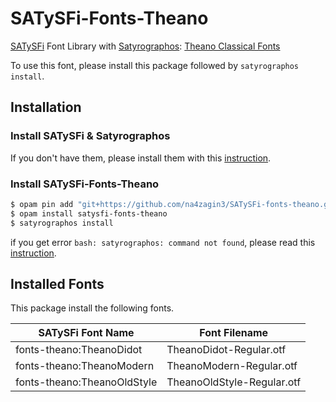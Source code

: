 # SATySFi-Fonts-Theano
[SATySFi](https://github.com/gfngfn/SATySFi) Font Library with [Satyrographos](https://github.com/na4zagin3/satyrographos): [Theano Classical Fonts](https://github.com/akryukov/theano)

To use this font, please install this package followed by `satyrographos install`.

## Installation
### Install SATySFi & Satyrographos
If you don't have them, please install them with this [instruction](https://github.com/na4zagin3/satyrographos).

### Install SATySFi-Fonts-Theano
```sh
$ opam pin add "git+https://github.com/na4zagin3/SATySFi-fonts-theano.git"
$ opam install satysfi-fonts-theano
$ satyrographos install
```

if you get error `bash: satyrographos: command not found`, please read this [instruction](https://github.com/na4zagin3/satyrographos).

## Installed Fonts
This package install the following fonts.

|SATySFi Font Name           |Font Filename             |
|----------------------------|--------------------------|
|fonts-theano:TheanoDidot    |TheanoDidot-Regular.otf   |
|fonts-theano:TheanoModern   |TheanoModern-Regular.otf  |
|fonts-theano:TheanoOldStyle |TheanoOldStyle-Regular.otf|
